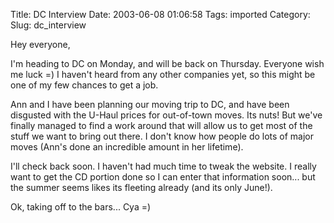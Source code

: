 Title: DC Interview
Date: 2003-06-08 01:06:58
Tags: imported
Category: 
Slug: dc_interview

Hey everyone,

I'm heading to DC on Monday, and will be back on Thursday.  Everyone wish me luck =)  I haven't heard from any other companies yet, so this might be one of my few chances to get a job.

Ann and I have been planning our moving trip to DC, and have been disgusted with the U-Haul prices for out-of-town moves.  Its nuts!  But we've finally managed to find a work around that will allow us to get most of the stuff we want to bring out there.  I don't know how people do lots of major moves (Ann's done an incredible amount in her lifetime).

I'll check back soon.  I haven't had much time to tweak the website.  I really want to get the CD portion done so I can enter that information soon... but the summer seems likes its fleeting already (and its only June!).

Ok, taking off to the bars... Cya =)
